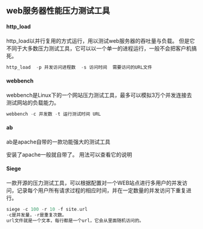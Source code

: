 ## web服务器性能压力测试工具

#### http_load

http_load以并行复用的方式运行，用以测试web服务器的吞吐量与负载。 但是它不同于大多数压力测试工具，它可以以一个单一的进程运行，一般不会把客户机搞死。

```c++
http_load  -p 并发访问进程数  -s 访问时间  需要访问的URL文件
```

#### webbench

webbench是Linux下的一个网站压力测试工具，最多可以模拟3万个并发连接去测试网站的负载能力。

```c++
webbench -c 并发数 -t 运行测试时间 URL
```

#### ab

ab是apache自带的一款功能强大的测试工具

安装了apache一般就自带了。 用法可以查看它的说明

#### Siege

一款开源的压力测试工具，可以根据配置对一个WEB站点进行多用户的并发访问，记录每个用户所有请求过程的相应时间，并在一定数量的并发访问下重复进行。

```c++
siege -c 100 -r 10 -f site.url
-c是并发量，-r是重复次数。 
url文件就是一个文本，每行都是一个url，它会从里面随机访问的。
```

